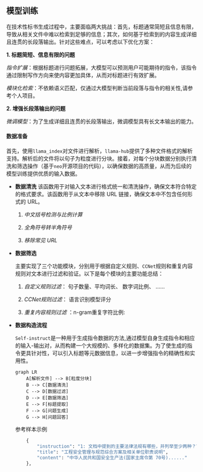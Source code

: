 ## 模型训练

在技术性标书生成过程中，主要面临两大挑战：首先，标题通常简短且信息有限，导致从相关文件中难以检索到足够的信息；其次，如何基于检索到的内容生成详细且连贯的长段落输出。针对这些难点，可以考虑以下优化方案：

**1. 标题简短、信息有限的问题**

​		*指令扩展*：根据标题进行问题拓展，大模型可以预测用户可能期待的指令，该指令通过限制写作方向来使内容更加具体，从而对标题进行有效扩展。

​		*模块化检索*：不依赖语义匹配，仅通过大模型判断当前段落与指令的相关性,请参考个人项目。

**2. 增强长段落输出的问题**

​   *微调模型*：为了生成详细且连贯的长段落输出，微调模型具有长文本输出的能力。

#### **数据准备**

首先，使用`llama_index`对文件进行解析，`llama-hub`提供了多种文件格式的解析支持。解析后的文件将以句子为粒度进行分块。接着，对每个分块数据分别执行清洗和筛选操作（基于`neo`开源项目的代码），以确保数据的高质量，从而为后续的模型训练提供优质的输入数据。

+ **数据清洗**
  该函数用于对输入文本进行格式统一和清洗操作，确保文本符合特定的格式要求。该函数用于从文本中移除 URL 链接，确保文本中不包含任何形式的 URL。

  1. *中文括号检测与比例计算*
  2. *全角符号转半角符号*

  3. *移除常见 URL*

+ **数据筛选**

  主要实现了三个功能模块，分别用于根据自定义规则、`CCNet`规则和重复内容规则对文本进行过滤和验证。以下是每个模块的主要功能总结：

  1. *自定义规则过滤*： 句子数量、平均词长、 数字词比例、 ......

  2. *CCNet规则过滤*： 语言识别模型评分

  3. *重复内容规则过滤* ：n-gram重复字符比例: 

+ **数据构造流程**

  `Self-instruct`是一种用于生成指令数据的方法,通过模型自身生成指令和相应的输入-输出对，从而构建一个大规模的、多样化的数据集。为了使生成的指令更具针对性，可以引入标题等元数据信息，以进一步增强指令的精确性和实用性。

  ```mermaid
  graph LR
      A[解析文件] --> B[粒度分块]
      B --> C[数据清洗]
      C --> D[数据过滤]
      D --> E[数据筛选]
      E --> F[标题提取]
      F --> G[问题生成]
      G --> H[问题回答]
  ```
  参考样本示例  
  ```python
      {
          "instruction": "1: 文档中提到的主要法律法规有哪些，并列举至少两种？\n2: 文档中的标准规范部分提到了哪些具体标准？请至少列举三个。\n3: 在文中提到的各单位中，主要有哪些单位参与其中？请至少列举四个。",
          "title": "工程安全管理与规范综合方案及相关单位职责说明",
          "content": "中华人民共和国安全生产法(国家主席令第 70号)......"
      },
  ```
